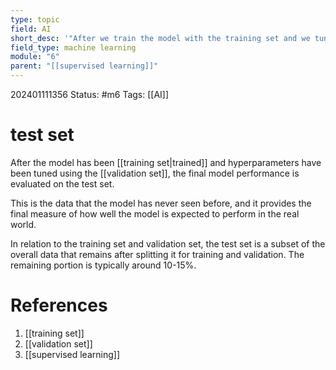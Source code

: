 ```yaml
---
type: topic
field: AI
short_desc: '"After we train the model with the training set and we tuned the hyperparameters with the validation set, we evaluate the performance of the model with the test set, which is new and unseen data."'
field_type: machine learning
module: "6"
parent: "[[supervised learning]]"
---
```



202401111356
Status: #m6
Tags: [[AI]]

# test set

After the model has been [[training set|trained]] and hyperparameters have been tuned using the [[validation set]], the final model performance is evaluated on the test set. 

This is the data that the model has never seen before, and it provides the final measure of how well the model is expected to perform in the real world.

In relation to the training set and validation set, the test set is a subset of the overall data that remains after splitting it for training and validation. The remaining portion is typically around 10-15%.
# References

1. [[training set]]
2. [[validation set]]
3. [[supervised learning]]